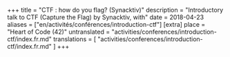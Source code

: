 +++
title = "CTF : how do you flag? (Synacktiv)"
description = "Introductory talk to CTF (Capture the Flag) by Synacktiv, with"
date = 2018-04-23
aliases = ["en/activités/conférences/introduction-ctf"]
[extra]
place = "Heart of Code (42)"
untranslated = "activities/conferences/introduction-ctf/index.fr.md"
translations = [
    "activities/conferences/introduction-ctf/index.fr.md"
]
+++

